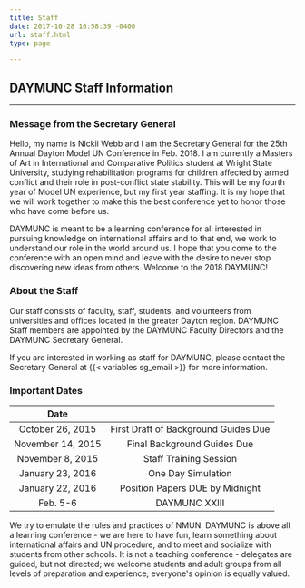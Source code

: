 ```yaml
---
title: Staff
date: 2017-10-28 16:58:39 -0400
url: staff.html
type: page

---
```

## DAYMUNC Staff Information

---

### Message from the Secretary General

Hello, my name is Nickii Webb and I am the Secretary General for the 25th Annual Dayton Model UN Conference in Feb. 2018. I am currently a Masters of Art in International and Comparative Politics student at Wright State University, studying rehabilitation programs for children affected by armed conflict and their role in post-conflict state stability. This will be my fourth year of Model UN experience, but my first year staffing. It is my hope that we will work together to make this the best conference yet to honor those who have come before us. 

DAYMUNC is meant to be a learning conference for all interested in pursuing knowledge on international affairs and to that end, we work to understand our role in the world around us. I hope that you come to the conference with an open mind and leave with the desire to never stop discovering new ideas from others. Welcome to the 2018 DAYMUNC!

### About the Staff

Our staff consists of faculty, staff, students, and volunteers from universities and offices located in the greater Dayton region.
DAYMUNC Staff members are appointed by the DAYMUNC Faculty Directors and the DAYMUNC Secretary General.

If you are interested in working as staff for DAYMUNC, please contact the Secretary General at {{< variables sg_email >}} for more information.

### Important Dates

| Date |  |
| :---: | :---: |
| October 26, 2015 | First Draft of Background Guides Due |
| November 14, 2015 | Final Background Guides Due |
| November 8, 2015 | Staff Training Session |
| January 23, 2016 | One Day Simulation |
| January 22, 2016 | Position Papers DUE by Midnight |
| Feb. 5-6 | DAYMUNC XXIII |

We try to emulate the rules and practices of NMUN.
DAYMUNC is above all a learning conference - we are here to have fun, learn something about international affairs and UN procedure, and to meet and socialize with students from other schools.
It is not a teaching conference - delegates are guided, but not directed; we welcome students and adult groups from all levels of preparation and experience; everyone's opinion is equally valued.